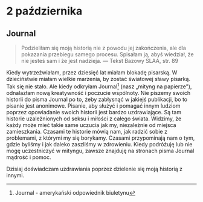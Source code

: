 
# 2 października

## Journal

> Podzieliłam się moją historią nie z powodu jej zakończenia, ale dla pokazania przebiegu samego procesu. Spisałam ją, abyś wiedział, że nie jesteś sam i że jest nadzieja. — Tekst Bazowy SLAA, str. 89

Kiedy wytrzeźwiałam, przez dziesięć lat miałam blokadę pisarską. W dzieciństwie miałam wielkie marzenia, by zostać światowej sławy pisarką. Tak się nie stało. Ale kiedy odkryłam Journal[^*] (nasz „mityng na papierze"), odnalazłam nową kreatywność i poczucie wspólnoty. Nie piszemy swoich historii do pisma Journal po to, żeby zabłysnąć w jakiejś publikacji, bo to pisanie jest anonimowe. Pisanie, aby służyć i pomagać innym ludziom poprzez opowiadanie swoich historii jest bardzo uzdrawiające. Są tam historie uzależnionych od seksu i miłości z całego świata. Widzimy, że każdy może mieć takie same uczucia jak my, niezależnie od miejsca zamieszkania. Czasami te historie mówią nam, jak radzić sobie z problemami, z którymi my się borykamy. Czasami przypominają nam o tym, gdzie byliśmy i jak daleko zaszliśmy w zdrowieniu. Kiedy podróżuję lub nie mogę uczestniczyć w mityngu, zawsze znajduję na stronach pisma Journal mądrość i pomoc.

Dzisiaj doświadczam uzdrawiania poprzez dzielenie się moją historią z innymi.

[^*]: Journal - amerykański odpowiednik biuletynu
